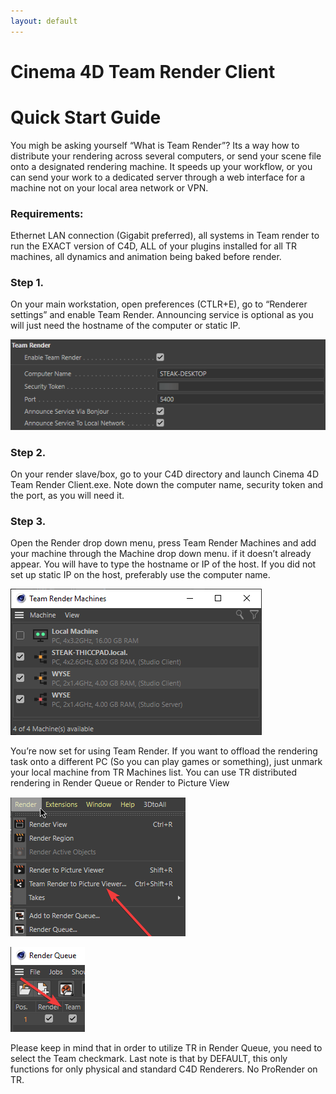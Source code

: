 ```yaml
---
layout: default
---
```


# Cinema 4D Team Render Client
# Quick Start Guide

You migh be asking yourself “What is Team Render”? Its a way how to distribute your
rendering across several computers, or send your scene file onto a designated rendering
machine. It speeds up your workflow, or you can send your work to a dedicated server
through a web interface for a machine not on your local area network or VPN.

### Requirements:
Ethernet LAN connection (Gigabit preferred), all systems in Team render to run the EXACT version of C4D,
ALL of your plugins installed for all TR machines, all dynamics and animation being baked before render.

### Step 1.
On your main workstation, open preferences (CTLR+E),
go to “Renderer settings” and enable Team Render.
Announcing service is optional as you will just need
the hostname of the computer or static IP.


![](/img/Cinema_4D_2019-10-05_18-09-13.png)

### Step 2.
On your render slave/box, go to your C4D directory and launch Cinema 4D Team Render Client.exe.
Note down the computer name, security token and the port, as you will need it.

### Step 3.

Open the Render drop down menu, press Team Render
Machines and add your machine through the Machine
 drop down menu. if it doesn’t already appear. You will
 have to type the hostname or IP of the host.
 If you did not set up static IP on the host, preferably
 use the computer name.


![](/img/Cinema_4D_2019-10-05_16-43-22.png)



 You’re now set for using Team Render. If you want to offload the rendering task onto a different PC 
(So you can play games or something), just unmark your local machine from TR Machines list.
You can use TR distributed rendering in Render Queue or Render to Picture View  


![](/img/2cb0d2.png)  

 ![](/img/Cinema_4D_2019-10-06_03-56-39.png)

Please keep in mind that in order to 
utilize TR in Render Queue, you need to
select the Team checkmark.
Last note is that by DEFAULT, this only
functions for only physical and standard
C4D Renderers. No ProRender on TR.